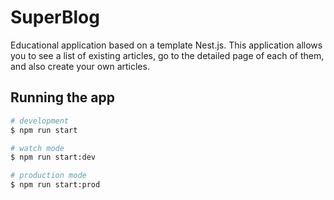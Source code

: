 # SuperBlog

Educational application based on a template Nest.js.
This application allows you to see a list of existing articles, go to the detailed page of each of them, and also create your own articles.

## Running the app

```bash
# development
$ npm run start

# watch mode
$ npm run start:dev

# production mode
$ npm run start:prod
```
